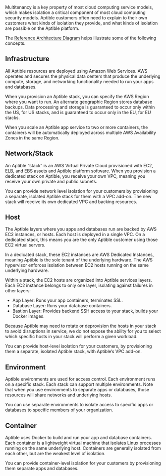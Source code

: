 Multitenancy is a key property of most cloud computing service models, which makes isolation a critical component of most cloud computing security models. Aptible customers often need to explain to their own customers what kinds of isolation they provide, and what kinds of isolation are possible on the Aptible platform.

The [Reference Architecture Diagram](https://www.aptible.com/pages/assets/aptible-reference-architecture.pdf) helps illustrate some of the following concepts.

## Infrastructure
All Aptible resources are deployed using Amazon Web Services. AWS operates and secures the physical data centers that produce the underlying compute, storage, and networking functionality needed to run your apps and databases. 

When you provision an Aptible stack, you can specify the AWS Region where you want to run. An alternate geographic Region stores database backups. Data processing and storage is guaranteed to occur only within the US, for US stacks, and is guaranteed to occur only in the EU, for EU stacks.

When you scale an Aptible app service to two or more containers, the containers will be automatically deployed across multiple AWS Availability Zones in the same Region.

## Network/Stack
An Aptible “stack” is an AWS Virtual Private Cloud provisioned with EC2, ELB, and EBS assets and Aptible platform software. When you provision a dedicated stack on Aptible, you receive your own VPC, meaning you receive your own private and public subnets. 

You can provide network level isolation for your customers by provisioning a separate, isolated Aptible stack for them with a VPC add-on. The new stack will receive its own dedicated VPC and backing resources.

## Host
The Aptible layers where you apps and databases run are backed by AWS EC2 instances, or hosts. Each host is deployed in a single VPC. On a dedicated stack, this means you are the only Aptible customer using those EC2 virtual servers.

In a dedicated stack, these EC2 instances are AWS Dedicated Instances, meaning Aptible is the sole tenant of the underlying hardware. The AWS hypervisor enforces isolation between EC2 hosts running on the same underlying hardware.

Within a stack, the EC2 hosts are organized into Aptible services layers. Each EC2 instance belongs to only one layer, isolating against failures in other layers:

- App Layer: Runs your app containers, terminates SSL.
- Database Layer: Runs your database containers.
- Bastion Layer: Provides backend SSH access to your stack, builds your Docker images.

Because Aptible may need to rotate or deprovision the hosts in your stack to avoid disruptions in service, we do not expose the ability for you to select which specific hosts in your stack will perform a given workload. 

You can provide host-level isolation for your customers, by provisioning them a separate, isolated Aptible stack, with Aptible’s VPC add-on. 

## Environment
Aptible environments are used for access control. Each environment runs on a specific stack. Each stack can support multiple environments. Note that when you use environments to separate apps or databases, those resources will share networks and underlying hosts.

You can use separate environments to isolate access to specific apps or databases to specific members of your organization.

## Container
Aptible uses Docker to build and run your app and database containers. Each container is a lightweight virtual machine that isolates Linux processes running on the same underlying host. Containers are generally isolated from each other, but are the weakest level of isolation.

You can provide container-level isolation for your customers by provisioning them separate apps and databases.
